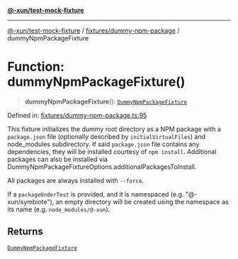 [**@-xun/test-mock-fixture**](../../../README.md)

***

[@-xun/test-mock-fixture](../../../README.md) / [fixtures/dummy-npm-package](../README.md) / dummyNpmPackageFixture

# Function: dummyNpmPackageFixture()

> **dummyNpmPackageFixture**(): [`DummyNpmPackageFixture`](../type-aliases/DummyNpmPackageFixture.md)

Defined in: [fixtures/dummy-npm-package.ts:95](https://github.com/Xunnamius/test-utils/blob/beb85e0df50e813590ae799295cdbfb96ea92ab4/packages/test-mock-fixture/src/fixtures/dummy-npm-package.ts#L95)

This fixture initializes the dummy root directory as a NPM package with a
`package.json` file (optionally described by `initialVirtualFiles`) and
node_modules subdirectory. If said `package.json` file contains any
dependencies, they will be installed courtesy of `npm install`. Additional
packages can also be installed via
DummyNpmPackageFixtureOptions.additionalPackagesToInstall.

All packages are always installed with `--force`.

If a `packageUnderTest` is provided, and it is namespaced (e.g.
"@-xun/symbiote"), an empty directory will be created using the namespace as
its name (e.g. `node_modules/@-xun`).

## Returns

[`DummyNpmPackageFixture`](../type-aliases/DummyNpmPackageFixture.md)
